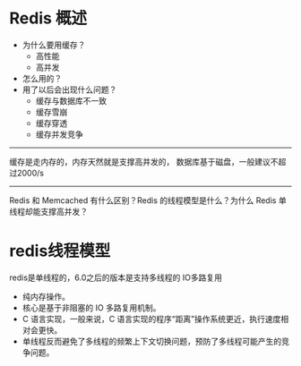 # Redis 概述

+ 为什么要用缓存？ 
    + 高性能
    + 高并发
+ 怎么用的？
+ 用了以后会出现什么问题？
    + 缓存与数据库不一致
    + 缓存雪崩
    + 缓存穿透
    + 缓存并发竞争

---
缓存是走内存的，内存天然就是支撑高并发的，
数据库基于磁盘，一般建议不超过2000/s

---
Redis 和 Memcached 有什么区别？Redis 的线程模型是什么？为什么 Redis 单线程却能支撑高并发？
 
# redis线程模型
redis是单线程的，6.0之后的版本是支持多线程的
IO多路复用

+ 纯内存操作。
+ 核心是基于非阻塞的 IO 多路复用机制。
+ C 语言实现，一般来说，C 语言实现的程序“距离”操作系统更近，执行速度相对会更快。
+ 单线程反而避免了多线程的频繁上下文切换问题，预防了多线程可能产生的竞争问题。